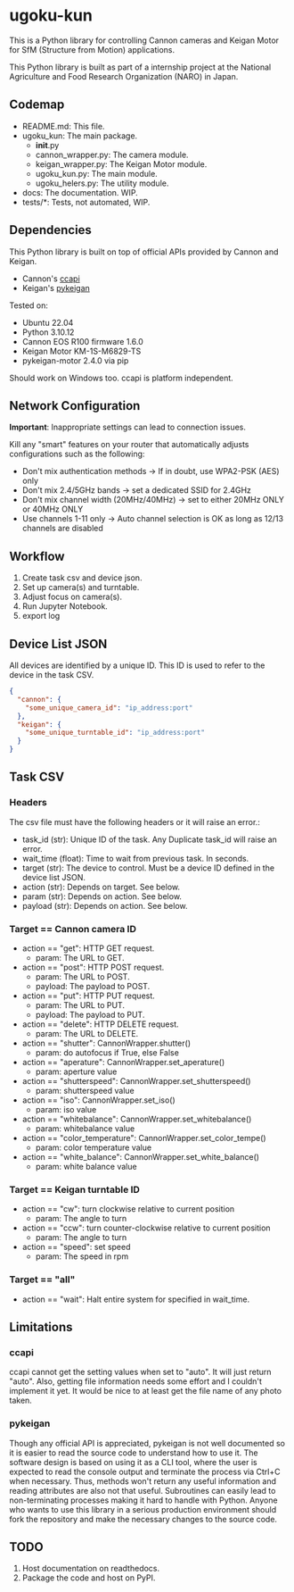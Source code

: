 # ugoku-kun

This is a Python library for controlling Cannon cameras and Keigan Motor for SfM (Structure from Motion) applications.

This Python library is built as part of a internship project at the National Agriculture and Food Research Organization (NARO) in Japan.

## Codemap

- README.md: This file.
- ugoku_kun: The main package.
  - __init__.py
  - cannon_wrapper.py: The camera module.
  - keigan_wrapper.py: The Keigan Motor module.
  - ugoku_kun.py: The main module.
  - ugoku_helers.py: The utility module.
- docs: The documentation. WIP.
- tests/*: Tests, not automated, WIP.

## Dependencies

This Python library is built on top of official APIs provided by Cannon and Keigan.

- Cannon's [ccapi](https://asia.canon/en/campaign/developerresources/sdk#digital-camera)
- Keigan's [pykeigan](https://github.com/keigan-motor/pykeigan_motor)

Tested on:

- Ubuntu 22.04
- Python 3.10.12
- Cannon EOS R100 firmware 1.6.0
- Keigan Motor KM-1S-M6829-TS
- pykeigan-motor 2.4.0 via pip

Should work on Windows too. ccapi is platform independent.

## Network Configuration

**Important**: Inappropriate settings can lead to connection issues.

Kill any "smart" features on your router that automatically adjusts configurations such as the following:

- Don't mix authentication methods -> If in doubt, use WPA2-PSK (AES) only
- Don't mix 2.4/5GHz bands -> set a dedicated SSID for 2.4GHz
- Don't mix channel width (20MHz/40MHz) -> set to either 20MHz ONLY or 40MHz ONLY
- Use channels 1-11 only -> Auto channel selection is OK as long as 12/13 channels are disabled

## Workflow

1. Create task csv and device json.
2. Set up camera(s) and turntable.
3. Adjust focus on camera(s).
4. Run Jupyter Notebook.
5. export log

## Device List JSON

All devices are identified by a unique ID. This ID is used to refer to the device in the task CSV.

```json
{
  "cannon": {
    "some_unique_camera_id": "ip_address:port"
  },
  "keigan": {
    "some_unique_turntable_id": "ip_address:port"
  }
}
```

## Task CSV

### Headers

The csv file must have the following headers or it will raise an error.:

- task_id (str): Unique ID of the task. Any Duplicate task_id will raise an error.
- wait_time (float): Time to wait from previous task. In seconds.
- target (str): The device to control. Must be a device ID defined in the device list JSON.
- action (str): Depends on target. See below.
- param (str): Depends on action. See below.
- payload (str): Depends on action. See below.

### Target == Cannon camera ID

- action == "get": HTTP GET request.
  - param: The URL to GET.
- action == "post": HTTP POST request.
  - param: The URL to POST.
  - payload: The payload to POST.
- action == "put": HTTP PUT request.
  - param: The URL to PUT.
  - payload: The payload to PUT.
- action == "delete": HTTP DELETE request.
  - param: The URL to DELETE.
- action == "shutter": CannonWrapper.shutter()
  - param: do autofocus if True, else False
- action == "aperature": CannonWrapper.set_aperature()
  - param: aperture value
- action == "shutterspeed": CannonWrapper.set_shutterspeed()
  - param: shutterspeed value
- action == "iso": CannonWrapper.set_iso()
  - param: iso value
- action == "whitebalance": CannonWrapper.set_whitebalance()
  - param: whitebalance value
- action == "color_temperature": CannonWrapper.set_color_tempe()
  - param: color temperature value
- action == "white_balance": CannonWrapper.set_white_balance()
  - param: white balance value

### Target == Keigan turntable ID

- action == "cw": turn clockwise relative to current position
  - param: The angle to turn
- action == "ccw": turn counter-clockwise relative to current position
  - param: The angle to turn
- action == "speed": set speed
  - param: The speed in rpm

### Target == "all"

- action == "wait": Halt entire system for specified in wait_time.


## Limitations

### ccapi

ccapi cannot get the setting values when set to "auto". It will just return "auto".
Also, getting file information needs some effort and I couldn't implement it yet.
It would be nice to at least get the file name of any photo taken.

### pykeigan

Though any official API is appreciated, pykeigan is not well documented so it is easier to read the source code to understand how to use it.
The software design is based on using it as a CLI tool, where the user is expected to read the console output and terminate the process via Ctrl+C when necessary.
Thus, methods won't return any useful information and reading attributes are also not that useful.
Subroutines can easily lead to non-terminating processes making it hard to handle with Python.
Anyone who wants to use this library in a serious production environment should fork the repository and make the necessary changes to the source code.

## TODO

1. Host documentation on readthedocs.
2. Package the code and host on PyPI.

